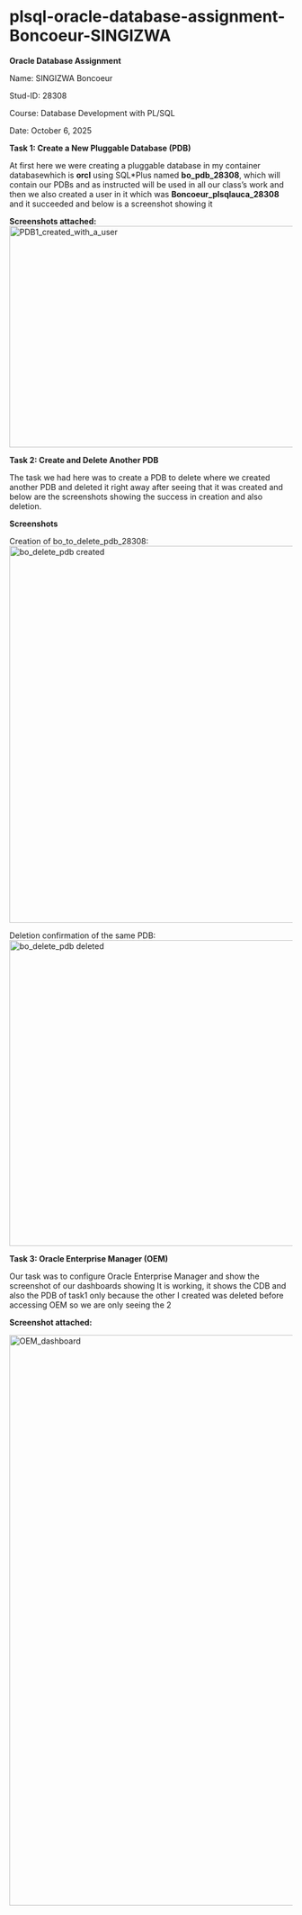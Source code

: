 # plsql-oracle-database-assignment-Boncoeur-SINGIZWA

**Oracle Database Assignment**

Name: SINGIZWA Boncoeur

Stud-ID: 28308

Course: Database Development with PL/SQL

Date: October 6, 2025

**Task 1: Create a New Pluggable Database (PDB)**

At first here we were creating a pluggable database in my container databasewhich is **orcl** using SQL*Plus named **bo_pdb_28308**, which will contain our PDBs and as instructed will be used in all our class’s work and then we also created a user in it which was **Boncoeur_plsqlauca_28308** and it succeeded and below is a screenshot showing it

**Screenshots attached:** <img width="935" height="393" alt="PDB1_created_with_a_user" src="https://github.com/user-attachments/assets/31e01268-ef5c-4457-b2cb-113941e33e2b" />



**Task 2: Create and Delete Another PDB**

The task we had here was to create a PDB to delete where we created another PDB and deleted it right away after seeing that it was created and below are the screenshots showing the success in creation and also deletion. 

**Screenshots** 

Creation of bo_to_delete_pdb_28308: <img width="931" height="669" alt="bo_delete_pdb created" src="https://github.com/user-attachments/assets/b284e5c2-2f3b-4e7c-8cc0-836f6d560650" />

Deletion confirmation of the same PDB:
<img width="935" height="543" alt="bo_delete_pdb deleted" src="https://github.com/user-attachments/assets/37c6b060-5e35-4689-aca0-63018dab0808" />


**Task 3: Oracle Enterprise Manager (OEM)**

Our task was to configure Oracle Enterprise Manager and show the screenshot of our dashboards showing It is working, it shows the CDB and also the PDB of task1 only because the other I created was deleted before accessing OEM so we are only seeing the 2 
 
**Screenshot attached:** 

<img width="1919" height="1013" alt="OEM_dashboard" src="https://github.com/user-attachments/assets/b18dd3a5-bf1b-43e2-8ab1-b19927587840" />
